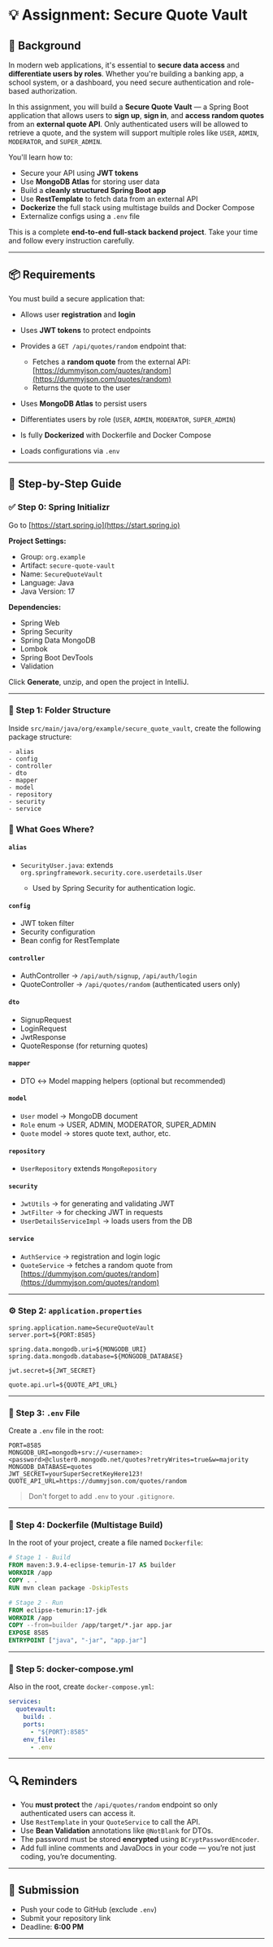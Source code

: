 # 💡 Assignment: Secure Quote Vault

## 🧠 Background

In modern web applications, it's essential to **secure data access** and **differentiate users by roles**. Whether you're building a banking app, a school system, or a dashboard, you need secure authentication and role-based authorization.

In this assignment, you will build a **Secure Quote Vault** — a Spring Boot application that allows users to **sign up**, **sign in**, and **access random quotes** from an **external quote API**. Only authenticated users will be allowed to retrieve a quote, and the system will support multiple roles like `USER`, `ADMIN`, `MODERATOR`, and `SUPER_ADMIN`.

You'll learn how to:

* Secure your API using **JWT tokens**
* Use **MongoDB Atlas** for storing user data
* Build a **cleanly structured Spring Boot app**
* Use **RestTemplate** to fetch data from an external API
* **Dockerize** the full stack using multistage builds and Docker Compose
* Externalize configs using a `.env` file

This is a complete **end-to-end full-stack backend project**. Take your time and follow every instruction carefully.

---

## 📦 Requirements

You must build a secure application that:

* Allows user **registration** and **login**
* Uses **JWT tokens** to protect endpoints
* Provides a `GET /api/quotes/random` endpoint that:

  * Fetches a **random quote** from the external API: [https://dummyjson.com/quotes/random](https://dummyjson.com/quotes/random)
  * Returns the quote to the user
* Uses **MongoDB Atlas** to persist users
* Differentiates users by role (`USER`, `ADMIN`, `MODERATOR`, `SUPER_ADMIN`)
* Is fully **Dockerized** with Dockerfile and Docker Compose
* Loads configurations via `.env`

---

## 🧭 Step-by-Step Guide

### ✅ Step 0: Spring Initializr

Go to [https://start.spring.io](https://start.spring.io)

**Project Settings:**

* Group: `org.example`
* Artifact: `secure-quote-vault`
* Name: `SecureQuoteVault`
* Language: Java
* Java Version: 17

**Dependencies:**

* Spring Web
* Spring Security
* Spring Data MongoDB
* Lombok
* Spring Boot DevTools
* Validation

Click **Generate**, unzip, and open the project in IntelliJ.

---

### 📁 Step 1: Folder Structure

Inside `src/main/java/org/example/secure_quote_vault`, create the following package structure:

```
- alias
- config
- controller
- dto
- mapper
- model
- repository
- security
- service
```

### 📂 What Goes Where?

#### `alias`

* `SecurityUser.java`: extends `org.springframework.security.core.userdetails.User`

  * Used by Spring Security for authentication logic.

#### `config`

* JWT token filter
* Security configuration
* Bean config for RestTemplate

#### `controller`

* AuthController → `/api/auth/signup`, `/api/auth/login`
* QuoteController → `/api/quotes/random` (authenticated users only)

#### `dto`

* SignupRequest
* LoginRequest
* JwtResponse
* QuoteResponse (for returning quotes)

#### `mapper`

* DTO ↔ Model mapping helpers (optional but recommended)

#### `model`

* `User` model → MongoDB document
* `Role` enum → USER, ADMIN, MODERATOR, SUPER\_ADMIN
* `Quote` model → stores quote text, author, etc.

#### `repository`

* `UserRepository` extends `MongoRepository`

#### `security`

* `JwtUtils` → for generating and validating JWT
* `JwtFilter` → for checking JWT in requests
* `UserDetailsServiceImpl` → loads users from the DB

#### `service`

* `AuthService` → registration and login logic
* `QuoteService` → fetches a random quote from [https://dummyjson.com/quotes/random](https://dummyjson.com/quotes/random)

---

### ⚙️ Step 2: `application.properties`

```properties
spring.application.name=SecureQuoteVault
server.port=${PORT:8585}

spring.data.mongodb.uri=${MONGODB_URI}
spring.data.mongodb.database=${MONGODB_DATABASE}

jwt.secret=${JWT_SECRET}

quote.api.url=${QUOTE_API_URL}
```

---

### 🔐 Step 3: `.env` File

Create a `.env` file in the root:

```env
PORT=8585
MONGODB_URI=mongodb+srv://<username>:<password>@cluster0.mongodb.net/quotes?retryWrites=true&w=majority
MONGODB_DATABASE=quotes
JWT_SECRET=yourSuperSecretKeyHere123!
QUOTE_API_URL=https://dummyjson.com/quotes/random
```

> Don't forget to add `.env` to your `.gitignore`.

---

### 🐳 Step 4: Dockerfile (Multistage Build)

In the root of your project, create a file named `Dockerfile`:

```Dockerfile
# Stage 1 - Build
FROM maven:3.9.4-eclipse-temurin-17 AS builder
WORKDIR /app
COPY . .
RUN mvn clean package -DskipTests

# Stage 2 - Run
FROM eclipse-temurin:17-jdk
WORKDIR /app
COPY --from=builder /app/target/*.jar app.jar
EXPOSE 8585
ENTRYPOINT ["java", "-jar", "app.jar"]
```

---

### 🧩 Step 5: docker-compose.yml

Also in the root, create `docker-compose.yml`:

```yaml
services:
  quotevault:
    build: .
    ports:
      - "${PORT}:8585"
    env_file:
      - .env
```

---

## 🔍 Reminders

* You **must protect** the `/api/quotes/random` endpoint so only authenticated users can access it.
* Use `RestTemplate` in your `QuoteService` to call the API.
* Use **Bean Validation** annotations like `@NotBlank` for DTOs.
* The password must be stored **encrypted** using `BCryptPasswordEncoder`.
* Add full inline comments and JavaDocs in your code — you’re not just coding, you’re documenting.

---

## 🧪 Submission

* Push your code to GitHub (exclude `.env`)
* Submit your repository link
* Deadline: **6:00 PM**

---


